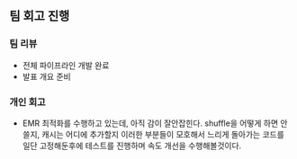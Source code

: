 ## 팀 회고 진행

### 팀 리뷰

- 전체 파이프라인 개발 완료
- 발표 개요 준비

### 개인 회고

- EMR 최적화를 수행하고 있는데, 아직 감이 잘안잡힌다. shuffle을 어떻게 하면 안쓸지, 캐시는 어디에 추가할지 이러한 부분들이 모호해서 느리게 돌아가는 코드를 일단 고정해둔후에 테스트를 진행하며 속도 개선을 수행해볼것이다.